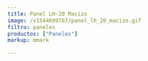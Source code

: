 ```yaml
---
title: Panel LH-20 Macizo
image: /v1544699767/panel_lh_20_macizo.gif
filtro: paneles
productos: ["Paneles"]
markup: mmark

---
```

